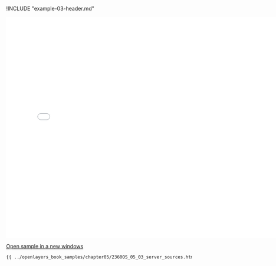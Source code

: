 
!INCLUDE "example-03-header.md"

<iframe src="../openlayers_book_samples/chapter05/2360OS_05_03_server_sources.html" width="770" height="600" frameBorder="0" seamless="seamless">
</iframe>

<a href="../openlayers_book_samples/chapter05/2360OS_05_03_server_sources.html" target="_blank">Open sample in a new windows</a>

```html
{{ ../openlayers_book_samples/chapter05/2360OS_05_03_server_sources.html }}
```
